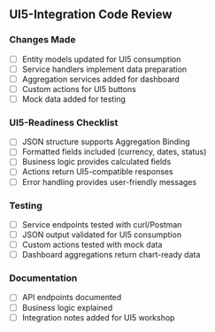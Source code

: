 ## UI5-Integration Code Review

### Changes Made
- [ ] Entity models updated for UI5 consumption
- [ ] Service handlers implement data preparation
- [ ] Aggregation services added for dashboard
- [ ] Custom actions for UI5 buttons
- [ ] Mock data added for testing

### UI5-Readiness Checklist  
- [ ] JSON structure supports Aggregation Binding
- [ ] Formatted fields included (currency, dates, status)
- [ ] Business logic provides calculated fields
- [ ] Actions return UI5-compatible responses
- [ ] Error handling provides user-friendly messages

### Testing
- [ ] Service endpoints tested with curl/Postman
- [ ] JSON output validated for UI5 consumption  
- [ ] Custom actions tested with mock data
- [ ] Dashboard aggregations return chart-ready data

### Documentation
- [ ] API endpoints documented
- [ ] Business logic explained
- [ ] Integration notes added for UI5 workshop
